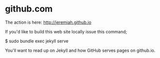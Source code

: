 github.com
==========

The action is here: http://jeremiah.github.io

If you'd like to build this web site locally issue this command;

$ sudo bundle exec jekyll serve

You'll want to read up on Jekyll and how GitHub serves pages on github.io.
